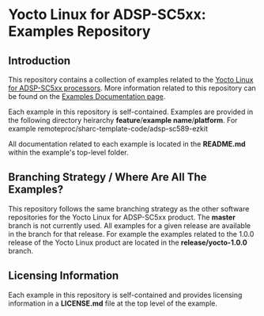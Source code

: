 # Yocto Linux for ADSP-SC5xx: Examples Repository

## Introduction
This repository contains a collection of examples related to the [Yocto Linux for ADSP-SC5xx processors](https://wiki.analog.com/resources/tools-software/linuxdsp).
More information related to this repository can be found on the [Examples Documentation page](https://wiki.analog.com/resources/tools-software/linuxdsp/docs/examples).

Each example in this repository is self-contained.
Examples are provided in the following directory heirarchy **feature**/**example name**/**platform**. For example remoteproc/sharc-template-code/adsp-sc589-ezkit

All documentation related to each example is located in the **README.md** within the example's top-level folder.

## Branching Strategy / Where Are All The Examples?
This repository follows the same branching strategy as the other software repositories for the Yocto Linux for ADSP-SC5xx product. The **master** branch is not currently used. All examples for a given release are available in the branch for that release. For example the examples related to the 1.0.0 release of the Yocto Linux product are located in the **release/yocto-1.0.0** branch.

## Licensing Information
Each example in this repository is self-contained and provides licensing information in a **LICENSE.md** file at the top level of the example.